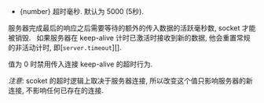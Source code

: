 <!-- YAML
added: v8.0.0
-->

* {number} 超时毫秒. 默认为 5000 (5秒).

服务器完成最后的响应之后需要等待的额外的传入数据的活跃毫秒数, socket 才能被销毁.  
如果服务器在 keep-alive 计时已激活时接收到新的数据, 他会重置常规的非活动计时, 即[`server.timeout`][]. 

值为 0 时禁用传入连接 keep-alive 的超时行为.

*注意*: scoket 的超时逻辑上取决于服务器连接, 所以改变这个值只影响服务器的新连接, 不影响任何已存在的连接.
